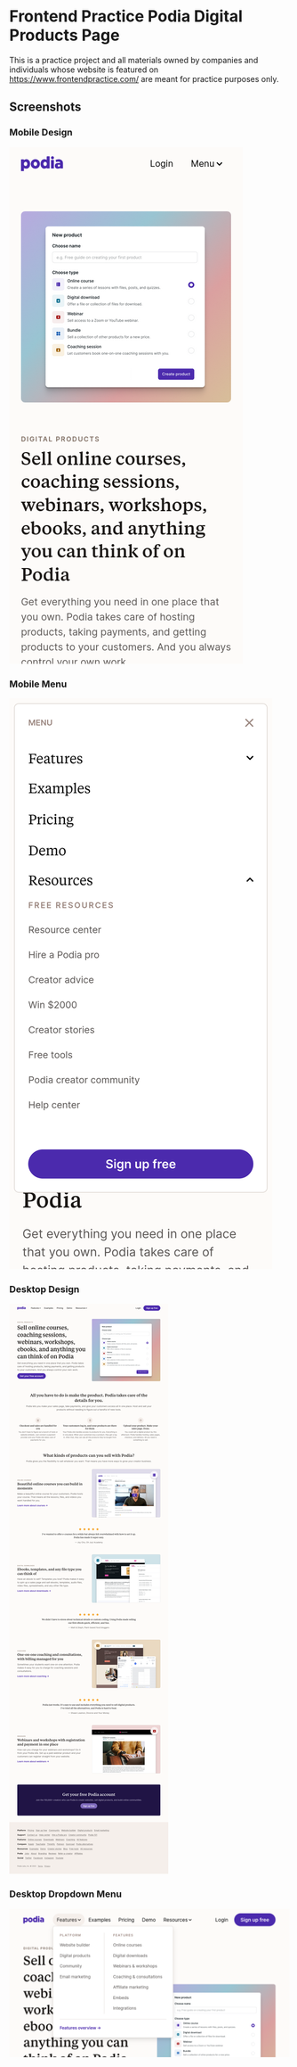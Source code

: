 # Frontend Practice Podia Digital Products Page
This is a practice project and all materials owned by companies and individuals whose website is featured on https://www.frontendpractice.com/ are meant for practice purposes only.
## Screenshots
### Mobile Design
![mobile_design](/screenshots/mobile_design.png)
### Mobile Menu
![mobile_menu](/screenshots/mobile_menu.png)
### Desktop Design
![desktop_design](/screenshots/desktop_design.png)
### Desktop Dropdown Menu
![desktop_dropdown_menu](/screenshots/desktop_dropdown.png)